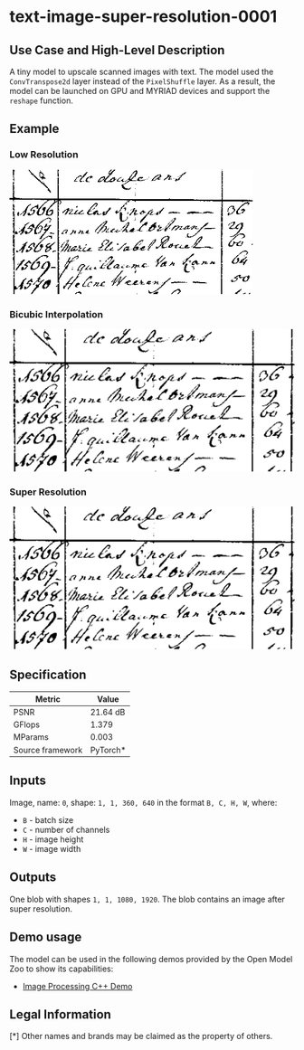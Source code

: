 # text-image-super-resolution-0001

## Use Case and High-Level Description

A tiny model to upscale scanned images with text. The model used the `ConvTranspose2d` layer instead
of the `PixelShuffle` layer. As a result, the model can be launched on GPU and MYRIAD devices and
support the `reshape` function.

## Example

### Low Resolution

![](./assets/img.png)

### Bicubic Interpolation

![](./assets/img_x3c.png)

### Super Resolution

![](./assets/img_x3.png)

## Specification

| Metric                          | Value                                     |
|---------------------------------|-------------------------------------------|
| PSNR                            | 21.64 dB                                  |
| GFlops                          | 1.379                                     |
| MParams                         | 0.003                                     |
| Source framework                | PyTorch\*                                 |

## Inputs

Image, name: `0`, shape: `1, 1, 360, 640` in the format `B, C, H, W`, where:

- `B` - batch size
- `C` - number of channels
- `H` - image height
- `W` - image width

## Outputs

One blob with shapes `1, 1, 1080, 1920`. The blob contains an image after super resolution.

## Demo usage

The model can be used in the following demos provided by the Open Model Zoo to show its capabilities:

* [Image Processing C++ Demo](../../../demos/image_processing_demo/cpp/README.md)

## Legal Information
[*] Other names and brands may be claimed as the property of others.
